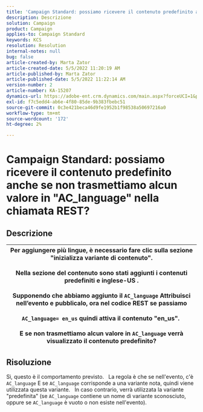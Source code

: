 ```yaml
---
title: 'Campaign Standard: possiamo ricevere il contenuto predefinito anche se non trasmettiamo alcun valore in "AC_language" nella chiamata REST?'
description: Descrizione
solution: Campaign
product: Campaign
applies-to: Campaign Standard
keywords: KCS
resolution: Resolution
internal-notes: null
bug: false
article-created-by: Marta Zator
article-created-date: 5/5/2022 11:20:19 AM
article-published-by: Marta Zator
article-published-date: 5/5/2022 11:22:14 AM
version-number: 2
article-number: KA-15207
dynamics-url: https://adobe-ent.crm.dynamics.com/main.aspx?forceUCI=1&pagetype=entityrecord&etn=knowledgearticle&id=64ef1f53-65cc-ec11-a7b5-6045bd00dbbc
exl-id: f7c5edd4-ab6e-4f80-85de-9b383fbebc51
source-git-commit: 0c3e421beca46d9fe1952b1f98538a50697216a0
workflow-type: tm+mt
source-wordcount: '172'
ht-degree: 2%

---
```


# Campaign Standard: possiamo ricevere il contenuto predefinito anche se non trasmettiamo alcun valore in &quot;AC_language&quot; nella chiamata REST?

## Descrizione



| Per aggiungere più lingue, è necessario fare clic sulla sezione &quot;inizializza variante di contenuto&quot;.<br>   <br>  Nella sezione del contenuto sono stati aggiunti i contenuti predefiniti e inglese-US .<br>   <br>  Supponendo che abbiamo aggiunto il `AC_language` Attribuisci nell’evento e pubblicalo, ora nel codice REST se passiamo<br><br>  `AC_language= en_us` quindi attiva il contenuto &quot;en_us&quot;. <br><br>  E se non trasmettiamo alcun valore in `AC_language` verrà visualizzato il contenuto predefinito? |
| --- |



## Risoluzione


Sì, questo è il comportamento previsto.
 
La regola è che se nell&#39;evento, c&#39;è `AC_language` E se `AC_language` corrisponde a una variante nota, quindi viene utilizzata questa variante.
 
In caso contrario, verrà utilizzata la variante &quot;predefinita&quot; (se `AC_language` contiene un nome di variante sconosciuto, oppure se `AC_language` è vuoto o non esiste nell&#39;evento).

